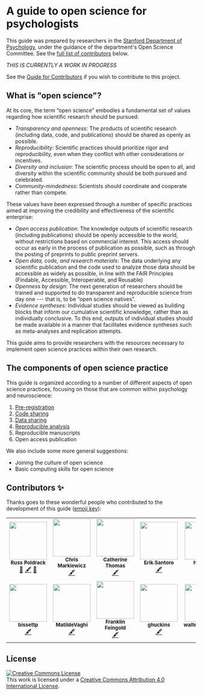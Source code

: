 # A guide to open science for psychologists

This guide was prepared by researchers in the [Stanford Department of Psychology](https://psychology.stanford.edu/), under the guidance of the department's Open Science Committee.  See the [full list of contributors](#contributors) below.

*THIS IS CURRENTLY A WORK IN PROGRESS*

See the [Guide for Contributors](CONTRIBUTING.md) if you wish to contribute to this project.

## What is "open science"?

At its core, the term “open science” embodies a fundamental set of values regarding how scientific research should be pursued:

- *Transparency and openness*: The products of scientific research (including data, code, and publications) should be shared as openly as possible.
- *Reproducibility*: Scientific practices should prioritize rigor and reproducibility, even when they conflict with other considerations or incentives.
- *Diversity and inclusion*: The scientific process should be open to all, and diversity within the scientific community should be both pursued and celebrated.
- *Community-mindedness*: Scientists should coordinate and cooperate rather than compete.

These values have been expressed through a number of specific practices aimed at improving the credibility and effectiveness of the scientific enterprise:

- *Open access publication*: The knowledge outputs of scientific research (including publications) should be openly accessible to the world, without restrictions based on commercial interest.  This access should occur as early in the process of publication as possible, such as through the posting of preprints to public preprint servers.
- *Open data, code, and research materials*: The data underlying any scientific publication and the code used to analyze those data should be accessible as widely as possible, in line with the FAIR Principles (Findable, Accessible, Interoperable, and Reusable)
- *Openness by design*: The next generation of researchers should be trained and supported to do transparent and reproducible science from day one --- that is, to be “open science natives”. 
- *Evidence syntheses*: Individual studies should be viewed as building blocks that inform our cumulative scientific knowledge, rather than as individually conclusive. To this end, outputs of individual studies should be made available in a manner that facilitates evidence syntheses such as meta-analyses and replication attempts. 

This guide aims to provide researchers with the resources necessary to implement open science practices within their own research.

## The components of open science practice

This guide is organized according to a number of different aspects of open science practices, focusing on those that are common within psychology and neuroscience:

1. [Pre-registration](1_preregistration.md)
1. [Code sharing](2_codesharing.md)
1. [Data sharing](3_datasharing.md)
1. [Reproducible analysis](4_reproducibleanalysis.md)
5. Reproducible manuscripts
6. Open access publication

We also include some more general suggestions:

- Joining the culture of open science
- Basic computing skills for open science


## Contributors ✨<a name="contributors"></a>

Thanks goes to these wonderful people who contributed to the development of this guide ([emoji key](https://allcontributors.org/docs/en/emoji-key)):

<!-- ALL-CONTRIBUTORS-LIST:START - Do not remove or modify this section -->
<!-- prettier-ignore-start -->
<!-- markdownlint-disable -->
<table>
  <tr>
    <td align="center"><a href="http://www.poldracklab.org"><img src="https://avatars3.githubusercontent.com/u/871056?v=4?s=100" width="100px;" alt=""/><br /><sub><b>Russ Poldrack</b></sub></a><br /><a href="#design-poldrack" title="Design">🎨</a> <a href="#content-poldrack" title="Content">🖋</a> <a href="#projectManagement-poldrack" title="Project Management">📆</a></td>
    <td align="center"><a href="https://github.com/effigies"><img src="https://avatars0.githubusercontent.com/u/83442?v=4?s=100" width="100px;" alt=""/><br /><sub><b>Chris Markiewicz</b></sub></a><br /><a href="#content-effigies" title="Content">🖋</a></td>
    <td align="center"><a href="https://github.com/catherinecthomas"><img src="https://avatars0.githubusercontent.com/u/18266412?v=4?s=100" width="100px;" alt=""/><br /><sub><b>Catherine Thomas</b></sub></a><br /><a href="#content-catherinecthomas" title="Content">🖋</a></td>
    <td align="center"><a href="https://github.com/eriksantoro"><img src="https://avatars0.githubusercontent.com/u/5883689?v=4?s=100" width="100px;" alt=""/><br /><sub><b>Erik Santoro</b></sub></a><br /><a href="#content-eriksantoro" title="Content">🖋</a></td>
    <td align="center"><a href="https://github.com/henrymj"><img src="https://avatars3.githubusercontent.com/u/55153240?v=4?s=100" width="100px;" alt=""/><br /><sub><b>henrymj</b></sub></a><br /><a href="#content-henrymj" title="Content">🖋</a></td>
    <td align="center"><a href="https://github.com/oesteban"><img src="https://avatars2.githubusercontent.com/u/598470?v=4?s=100" width="100px;" alt=""/><br /><sub><b>Oscar Esteban</b></sub></a><br /><a href="#content-oesteban" title="Content">🖋</a></td>
    <td align="center"><a href="https://github.com/mckenziephagen"><img src="https://avatars3.githubusercontent.com/u/35019015?v=4?s=100" width="100px;" alt=""/><br /><sub><b>McKenzie Paige Hagen</b></sub></a><br /><a href="#content-mckenziephagen" title="Content">🖋</a></td>
  </tr>
  <tr>
    <td align="center"><a href="https://github.com/bissettp"><img src="https://avatars0.githubusercontent.com/u/9681335?v=4?s=100" width="100px;" alt=""/><br /><sub><b>bissettp</b></sub></a><br /><a href="#content-bissettp" title="Content">🖋</a></td>
    <td align="center"><a href="https://github.com/MatildeVaghi"><img src="https://avatars3.githubusercontent.com/u/26165236?v=4?s=100" width="100px;" alt=""/><br /><sub><b>MatildeVaghi</b></sub></a><br /><a href="#content-MatildeVaghi" title="Content">🖋</a></td>
    <td align="center"><a href="https://github.com/franklin-feingold"><img src="https://avatars1.githubusercontent.com/u/35307458?v=4?s=100" width="100px;" alt=""/><br /><sub><b>Franklin Feingold</b></sub></a><br /><a href="#content-franklin-feingold" title="Content">🖋</a></td>
    <td align="center"><a href="https://github.com/ghuckins"><img src="https://avatars1.githubusercontent.com/u/14180467?v=4?s=100" width="100px;" alt=""/><br /><sub><b>ghuckins</b></sub></a><br /><a href="#content-ghuckins" title="Content">🖋</a></td>
    <td align="center"><a href="https://github.com/waltersjonathon"><img src="https://avatars2.githubusercontent.com/u/22361402?v=4?s=100" width="100px;" alt=""/><br /><sub><b>waltersjonathon</b></sub></a><br /><a href="#content-waltersjonathon" title="Content">🖋</a></td>
    <td align="center"><a href="https://github.com/shashankbansal6"><img src="https://avatars1.githubusercontent.com/u/17326877?v=4?s=100" width="100px;" alt=""/><br /><sub><b>Shashank</b></sub></a><br /><a href="#content-shashankbansal6" title="Content">🖋</a></td>
  </tr>
</table>

<!-- markdownlint-enable -->
<!-- prettier-ignore-end -->
<!-- ALL-CONTRIBUTORS-LIST:END -->


## License

<a rel="license" href="http://creativecommons.org/licenses/by/4.0/"><img alt="Creative Commons License" style="border-width:0" src="https://i.creativecommons.org/l/by/4.0/88x31.png" /></a><br />This work is licensed under a <a rel="license" href="http://creativecommons.org/licenses/by/4.0/">Creative Commons Attribution 4.0 International License</a>.
